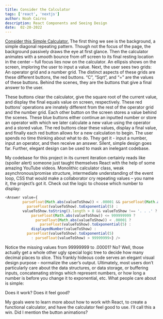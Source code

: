 ```yaml
---
title: Consider the Calculator
tags: ['react', 'nextjs']
author: Noah Cairns
description: React Components and Seeing Design
date:  02-20-2022
---
```


[Consider this Simple Calculator.](https://nacairns1.github.io/calculator-react/)
The first thing we see is the background, a simple diagonal repeating pattern. 
Though not the focus of the page, the background passively draws the eye at first glance.
Then the calculator animates with a smooth bounce from off screen to its final resting location in the center – full focus lies now on the calculator.
An ellipsis shows on the screen, imploring the user to input a value. Next, the user sees two grids: An operator grid and a number grid.
The distinct aspects of these grids are these different buttons, the red buttons.
“C”, “Sqrt”, and “=” are the values of these buttons. Behind the scenes, they are the buttons that give a final answer to the user.

These buttons clear the calculator, give the square root of the current value, and display the final equals value on screen, respectively. 
These red buttons’ operations are innately different from the rest of the operator grid and the number grid. Each other button on the screen 
stores a value behind the scenes. These blue buttons either continue an inputted number or store an operator with which we later calculate a new value 
using the operator and a stored value. The red buttons clear these values, display a final value, and finally each red button allows for a new calculation
to begin. The user spends no time thinking about what to do. They get it - input a number, input an operator, and then receive an answer. Silent, simple design goes far. Further, elegant design can be used to mask an inelegant codebase. 

My codebase for this project in its current iteration certainly reads like (spoiler alert) someone just taught themselves React with the help of some amazing
YouTube videos.  Monolithic calculator class, weak asynchronous/promise structure, intermediate understanding of the event loop, CSS that would make a 
collaborator cry repeating values – you name it, the project’s got it. Check out the logic to choose which number to display: 

```javascript
<Answer value={
        parseFloat(Math.abs(valueToShow)) < .00001 && parseFloat(Math.abs(valueToShow)) !== 0 ?
          parseFloat(valueToShow).toExponential(5) :
        valueToShow.toString().length > 8 && valueToShow !== '. . .' ?
            parseFloat(Math.abs(valueToShow)) <= 999999999 ?
              parseFloat(Math.abs(valueToShow)) < .00001 ?
                parseFloat(valueToShow).toExponential(5) :
            displayedNumber(valueToShow) :
          parseFloat(valueToShow).toExponential(5)
            : parseFloat(valueToShow) > 99999999>} />
```



Notice the missing values from 99999999 to .00001? No? Well, those actually get a whole other ugly special logic tree to decide how many decimal places to slice.
This frankly hideous code serves an elegant visual design purpose - normalize the user’s output. Ultimately, most users don’t particularly care about the data
structures, or data storage, or buffering inputs, concatenating strings which represent numbers, or how long a number is before you change it to exponential, 
etc. What people care about is simple: 

Does it work?
Does it feel good?


My goals were to learn more about how to work with React, to create a functional calculator, and have the calculator feel good to use. I’ll call this a win. 
Did I mention the button animations? 


